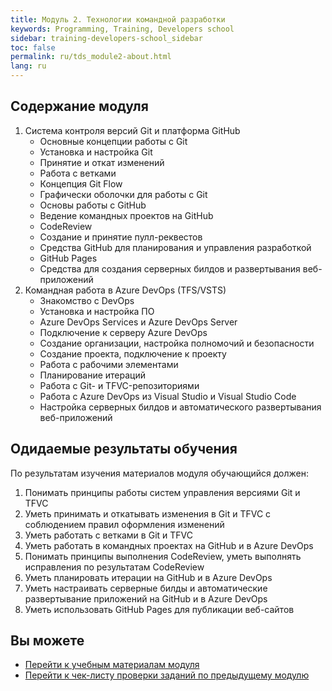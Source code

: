 ```yaml
---
title: Модуль 2. Технологии командной разработки
keywords: Programming, Training, Developers school
sidebar: training-developers-school_sidebar
toc: false
permalink: ru/tds_module2-about.html
lang: ru
---
```


## Содержание модуля

1. Система контроля версий Git и платформа GitHub
    * Основные концепции работы с Git
    * Установка и настройка Git
    * Принятие и откат изменений
    * Работа с ветками
    * Концепция Git Flow
    * Графически оболочки для работы с Git
    * Основы работы с GitHub
    * Ведение командных проектов на GitHub
    * CodeReview
    * Создание и принятие пулл-реквестов
    * Средства GitHub для планирования и управления разработкой
    * GitHub Pages
    * Средства для создания серверных билдов и развертывания веб-приложений
2. Командная работа в Azure DevOps (TFS/VSTS)
    * Знакомство с DevOps
    * Установка и настройка ПО
    * Azure DevOps Services и Azure DevOps Server
    * Подключение к серверу Azure DevOps
    * Создание организации, настройка полномочий и безопасности
    * Создание проекта, подключение к проекту
    * Работа с рабочими элементами
    * Планирование итераций
    * Работа с Git- и TFVC-репозиториями
    * Работа с Azure DevOps из Visual Studio и Visual Studio Code 
    * Настройка серверных билдов и автоматического развертывания веб-приложений


## Одидаемые результаты обучения

По результатам изучения материалов модуля обучающийся должен:
1. Понимать принципы работы систем управления версиями Git и TFVC
2. Уметь принимать и откатывать изменения в Git и TFVC с соблюдением правил оформления изменений
3. Уметь работать с ветками в Git и TFVC
4. Уметь работать в командных проектах на GitHub и в Azure DevOps
5. Понимать принципы выполнения CodeReview, уметь выполнять исправления по результатам CodeReview
6. Уметь планировать итерации на GitHub и в Azure DevOps
7. Уметь настраивать серверные билды и автоматические развертывание приложений на GitHub и в Azure DevOps
8. Уметь использовать GitHub Pages для публикации веб-сайтов

## Вы можете

* [Перейти к учебным материалам модуля](tds_module2-learn.html) <i class="fa fa-arrow-right" aria-hidden="true"></i>
* [Перейти к чек-листу проверки заданий по предыдущему модулю](tds_module1-check-list.html) <i class="fa fa-arrow-up" aria-hidden="true"></i>
